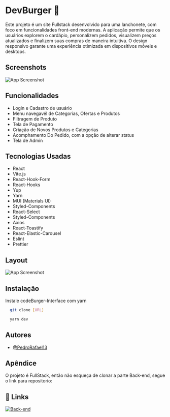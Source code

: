 
# DevBurger 🍔

Este projeto é um site Fullstack desenvolvido para uma lanchonete, com foco em funcionalidades front-end modernas. A aplicação permite que os usuários explorem o cardápio, personalizem pedidos, visualizem preços atualizados e finalizem suas compras de maneira intuitiva. O design responsivo garante uma experiência otimizada em dispositivos móveis e desktops.

## Screenshots

![App Screenshot](https://via.placeholder.com/468x300?text=App+Screenshot+Here)


## Funcionalidades

- Login e Cadastro de usuário
- Menu navegavél de Categorias, Ofertas e        Produtos
- Filtragem de Produto
- Tela de Pagamento
- Criação de Novos Produtos e Categorias 
- Acomphamento Do Pedido, com a opção de alterar status 
- Tela de Admin

## Tecnologias Usadas

- React
- Vite.js
- React-Hook-Form
- React-Hooks
- Yup
- Yarn
- MUI (Materials UI)
- Styled-Components
- React-Select
- Styled-Components
- Axios
- React-Toastify
- React-Elastic-Carousel
- Eslint
- Prettier

## Layout

![App Screenshot](https://via.placeholder.com/468x300?text=App+Screenshot+Here)




## Instalação

Instale codeBurger-Interface com yarn

```bash
  git clone [URL]
```

```bash
  yarn dev
```


    
## Autores

- [@PedroRafael13](https://www.github.com/octokatherine)





## Apêndice

O projeto é FullStack, então não esqueça de clonar a parte Back-end, segue o link para repositorio: 


## 🔗 Links
[![Back-end](https://img.shields.io/badge/API-codeBurger-000?style=for-the-badge&logo=ko-fi&logoColor=white)](https://github.com/PedroRafael13/API-devburger)


